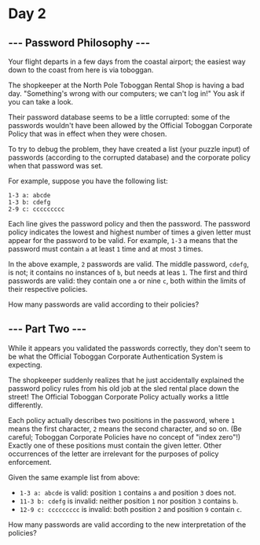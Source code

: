 # Day 2

## --- Password Philosophy ---

Your flight departs in a few days from the coastal airport; the easiest way
down to the coast from here is via toboggan.

The shopkeeper at the North Pole Toboggan Rental Shop is having a bad day.
"Something's wrong with our computers; we can't log in!" You ask if you can
take a look.

Their password database seems to be a little corrupted: some of the passwords
wouldn't have been allowed by the Official Toboggan Corporate Policy that was
in effect when they were chosen.

To try to debug the problem, they have created a list (your puzzle input) of
passwords (according to the corrupted database) and the corporate policy when
that password was set.

For example, suppose you have the following list:

```
1-3 a: abcde
1-3 b: cdefg
2-9 c: ccccccccc
```

Each line gives the password policy and then the password. The password policy
indicates the lowest and highest number of times a given letter must appear
for the password to be valid. For example, `1-3` a means that the password must
contain `a` at least `1` time and at most `3` times.

In the above example, `2` passwords are valid. The middle password, `cdefg`, is
not; it contains no instances of `b`, but needs at leas `1`. The first and
third passwords are valid: they contain one `a` or nine `c`, both within the
limits of their respective policies.

How many passwords are valid according to their policies?

## --- Part Two ---

While it appears you validated the passwords correctly, they don't seem to be
what the Official Toboggan Corporate Authentication System is expecting.

The shopkeeper suddenly realizes that he just accidentally explained the
password policy rules from his old job at the sled rental place down the
street! The Official Toboggan Corporate Policy actually works a little
differently.

Each policy actually describes two positions in the password, where `1` means
the first character, `2` means the second character, and so on. (Be careful;
Toboggan Corporate Policies have no concept of "index zero"!) Exactly one of
these positions must contain the given letter. Other occurrences of the letter
are irrelevant for the purposes of policy enforcement.

Given the same example list from above:

- `1-3 a: abcde` is valid: position `1` contains `a` and position `3` does not.
- `11-3 b: cdefg` is invalid: neither position `1` nor position `3` contains `b`.
- `12-9 c: ccccccccc` is invalid: both position `2` and position `9` contain `c`.

How many passwords are valid according to the new interpretation of the policies?
